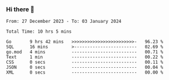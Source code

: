 ### Hi there 👋

<!--
**zhumeme/zhumeme** is a ✨ _special_ ✨ repository because its `README.md` (this file) appears on your GitHub profile.

Here are some ideas to get you started:

- 🔭 I’m currently working on ...
- 🌱 I’m currently learning ...
- 👯 I’m looking to collaborate on ...
- 🤔 I’m looking for help with ...
- 💬 Ask me about ...
- 📫 How to reach me: ...
- 😄 Pronouns: ...
- ⚡ Fun fact: ...
-->

<!--START_SECTION:waka-->

```all_time
From: 27 December 2023 - To: 03 January 2024

Total Time: 10 hrs 5 mins

Go       9 hrs 42 mins   >>>>>>>>>>>>>>>>>>>>>>>>-   96.23 %
SQL      16 mins         >------------------------   02.69 %
go.mod   4 mins          -------------------------   00.71 %
Text     1 min           -------------------------   00.22 %
CSS      0 secs          -------------------------   00.11 %
JSON     0 secs          -------------------------   00.04 %
XML      0 secs          -------------------------   00.00 %
```

<!--END_SECTION:waka-->
